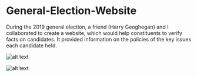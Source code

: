 # General-Election-Website
During the 2019 general election, a friend (Harry Geoghegan) and I collaborated to create a website, which would help constituents to verify facts on candidates. It provided information on the policies of the key issues each candidate held.

![alt text](https://github.com/[NahomAL]/[General-Election-Website]/blob/[master]/indexhtml.png?raw=true)


![alt text](https://github.com/NahomAL/General-Election-Website/blob/master/indexhtml.png)

